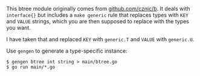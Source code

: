 This btree module originally comes from
[github.com/cznic/b](https://github.com/cznic/b).  It deals with
`interface{}` but includes a `make generic` rule that replaces types
with `KEY` and `VALUE` strings, which you are then supposed to replace
with the types you want.

I have taken that and replaced `KEY` with `generic.T` and `VALUE` with
`generic.U`.

Use `gengen` to generate a type-specific instance:

    $ gengen btree int string > main/btree.go
    $ go run main/*.go
